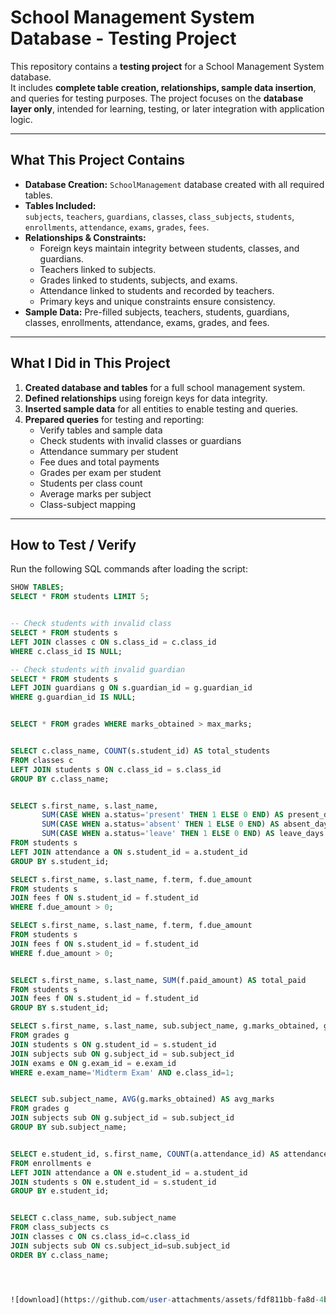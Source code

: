 ﻿# School Management System Database - Testing Project

This repository contains a **testing project** for a School Management System database.  
It includes **complete table creation, relationships, sample data insertion**, and queries for testing purposes. The project focuses on the **database layer only**, intended for learning, testing, or later integration with application logic.

---

## What This Project Contains

- **Database Creation:** `SchoolManagement` database created with all required tables.  
- **Tables Included:**  
  `subjects`, `teachers`, `guardians`, `classes`, `class_subjects`, `students`, `enrollments`, `attendance`, `exams`, `grades`, `fees`.  
- **Relationships & Constraints:**  
  - Foreign keys maintain integrity between students, classes, and guardians.  
  - Teachers linked to subjects.  
  - Grades linked to students, subjects, and exams.  
  - Attendance linked to students and recorded by teachers.  
  - Primary keys and unique constraints ensure consistency.  
- **Sample Data:** Pre-filled subjects, teachers, students, guardians, classes, enrollments, attendance, exams, grades, and fees.  

---

## What I Did in This Project

1. **Created database and tables** for a full school management system.  
2. **Defined relationships** using foreign keys for data integrity.  
3. **Inserted sample data** for all entities to enable testing and queries.  
4. **Prepared queries** for testing and reporting:
   - Verify tables and sample data
   - Check students with invalid classes or guardians
   - Attendance summary per student
   - Fee dues and total payments
   - Grades per exam per student
   - Students per class count
   - Average marks per subject
   - Class-subject mapping  

---

## How to Test / Verify

Run the following SQL commands after loading the script:

```sql
SHOW TABLES;
SELECT * FROM students LIMIT 5;


-- Check students with invalid class
SELECT * FROM students s
LEFT JOIN classes c ON s.class_id = c.class_id
WHERE c.class_id IS NULL;

-- Check students with invalid guardian
SELECT * FROM students s
LEFT JOIN guardians g ON s.guardian_id = g.guardian_id
WHERE g.guardian_id IS NULL;


SELECT * FROM grades WHERE marks_obtained > max_marks;


SELECT c.class_name, COUNT(s.student_id) AS total_students
FROM classes c
LEFT JOIN students s ON c.class_id = s.class_id
GROUP BY c.class_name;


SELECT s.first_name, s.last_name,
       SUM(CASE WHEN a.status='present' THEN 1 ELSE 0 END) AS present_days,
       SUM(CASE WHEN a.status='absent' THEN 1 ELSE 0 END) AS absent_days,
       SUM(CASE WHEN a.status='leave' THEN 1 ELSE 0 END) AS leave_days
FROM students s
LEFT JOIN attendance a ON s.student_id = a.student_id
GROUP BY s.student_id;

SELECT s.first_name, s.last_name, f.term, f.due_amount
FROM students s
JOIN fees f ON s.student_id = f.student_id
WHERE f.due_amount > 0;

SELECT s.first_name, s.last_name, f.term, f.due_amount
FROM students s
JOIN fees f ON s.student_id = f.student_id
WHERE f.due_amount > 0;


SELECT s.first_name, s.last_name, SUM(f.paid_amount) AS total_paid
FROM students s
JOIN fees f ON s.student_id = f.student_id
GROUP BY s.student_id;

SELECT s.first_name, s.last_name, sub.subject_name, g.marks_obtained, g.max_marks, g.grade
FROM grades g
JOIN students s ON g.student_id = s.student_id
JOIN subjects sub ON g.subject_id = sub.subject_id
JOIN exams e ON g.exam_id = e.exam_id
WHERE e.exam_name='Midterm Exam' AND e.class_id=1;


SELECT sub.subject_name, AVG(g.marks_obtained) AS avg_marks
FROM grades g
JOIN subjects sub ON g.subject_id = sub.subject_id
GROUP BY sub.subject_name;


SELECT e.student_id, s.first_name, COUNT(a.attendance_id) AS attendance_records
FROM enrollments e
LEFT JOIN attendance a ON e.student_id = a.student_id
JOIN students s ON e.student_id = s.student_id
GROUP BY e.student_id;


SELECT c.class_name, sub.subject_name
FROM class_subjects cs
JOIN classes c ON cs.class_id=c.class_id
JOIN subjects sub ON cs.subject_id=sub.subject_id
ORDER BY c.class_name;




![download](https://github.com/user-attachments/assets/fdf811bb-fa8d-4b4a-86ca-5b590c6a8b4c)
